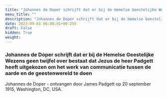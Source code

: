 ```yaml
---
title: "Johannes de Doper schrijft dat er bij de Hemelse Geestelijke Wezens geen twijfel over bestaat dat Jezus de heer Padgett heeft uitgekozen om het werk van communicatie tussen de aarde en de geestenwereld te doen"
menu_title: ""
description: "Johannes de Doper schrijft dat er bij de Hemelse Geestelijke Wezens geen twijfel over bestaat dat Jezus de heer Padgett heeft uitgekozen om het werk van communicatie tussen de aarde en de geestenwereld te doen"
date: 2023-09-01 06:00:01+00:255
draft: False
hidden: True
weight:
---
```

### Johannes de Doper schrijft dat er bij de Hemelse Geestelijke Wezens geen twijfel over bestaat dat Jezus de heer Padgett heeft uitgekozen om het werk van communicatie tussen de aarde en de geestenwereld te doen

Johannes de Doper - ontvangen door James Padgett op 20 september 1915, Washington, DC, USA.

